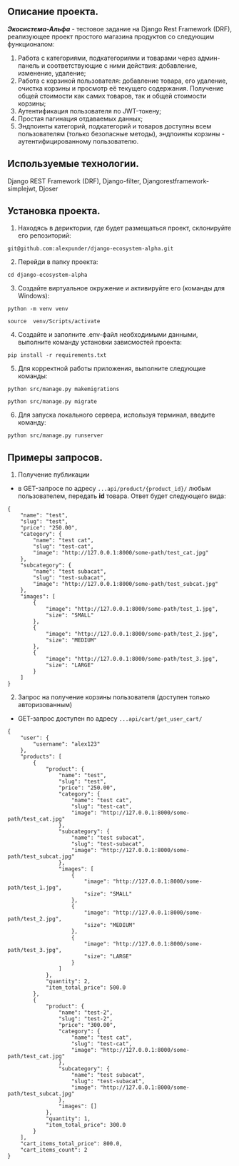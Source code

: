 ## Описание проекта.

_**Экосистема-Альфа**_ - тестовое задание на Django Rest Framework (DRF), реализующее проект простого магазина продуктов со следующим функционалом:
1. Работа с категориями, подкатегориями и товарами через админ-панель и соответствующие с ними действия: добавление, изменение, удаление;
2. Работа с корзиной пользователя: добавление товара, его удаление, очистка корзины и просмотр её текущего содержания. Получение общей стоимости как самих товаров, так и общей стоимости корзины;
3. Аутентификация пользователя по JWT-токену;
4. Простая пагинация отдаваемых данных;
5. Эндпоинты категорий, подкатегорий и товаров доступны всем пользователям (только безопасные методы), эндпоинты корзины - аутентифицированному пользователю.

## Используемые технологии.

Django REST Framework (DRF), Django-filter, Djangorestframework-simplejwt, Djoser

## Установка проекта.

1. Находясь в дериктории, где будет размещаться проект, склонируйте его репозиторий:  
```
git@github.com:alexpunder/django-ecosystem-alpha.git
```
2. Перейди в папку проекта:  
```
cd django-ecosystem-alpha
```
3. Создайте виртуальное окружение и активируйте его (команды для Windows):
```
python -m venv venv
```
```
source  venv/Scripts/activate
```
4. Создайте и заполните .env-файл необходимыми данными, выполните команду установки зависмостей проекта:
```
pip install -r requirements.txt
``` 
5. Для корректной работы приложения, выполните следующие команды:
```
python src/manage.py makemigrations
```
```
python src/manage.py migrate
```
6. Для запуска локального сервера, используя терминал, введите команду:  
```
python src/manage.py runserver
```
## Примеры запросов.

1. Получение публикации
 - в GET-запросе по адресу `...api/product/{product_id}/` любым пользователем, передать **id** товара. Ответ будет следующего вида:
```
{
    "name": "test",
    "slug": "test",
    "price": "250.00",
    "category": {
        "name": "test cat",
        "slug": "test-cat",
        "image": "http://127.0.0.1:8000/some-path/test_cat.jpg"
    },
    "subcategory": {
        "name": "test subacat",
        "slug": "test-subacat",
        "image": "http://127.0.0.1:8000/some-path/test_subcat.jpg"
    },
    "images": [
        {
            "image": "http://127.0.0.1:8000/some-path/test_1.jpg",
            "size": "SMALL"
        },
        {
            "image": "http://127.0.0.1:8000/some-path/test_2.jpg",
            "size": "MEDIUM"
        },
        {
            "image": "http://127.0.0.1:8000/some-path/test_3.jpg",
            "size": "LARGE"
        }
    ]
}
```
2. Запрос на получение корзины пользователя (доступен только авторизованным)
 - GET-запрос доступен по адресу `...api/cart/get_user_cart/`
```
{
    "user": {
        "username": "alex123"
    },
    "products": [
        {
            "product": {
                "name": "test",
                "slug": "test",
                "price": "250.00",
                "category": {
                    "name": "test cat",
                    "slug": "test-cat",
                    "image": "http://127.0.0.1:8000/some-path/test_cat.jpg"
                },
                "subcategory": {
                    "name": "test subacat",
                    "slug": "test-subacat",
                    "image": "http://127.0.0.1:8000/some-path/test_subcat.jpg"
                },
                "images": [
                    {
                        "image": "http://127.0.0.1:8000/some-path/test_1.jpg",
                        "size": "SMALL"
                    },
                    {
                        "image": "http://127.0.0.1:8000/some-path/test_2.jpg",
                        "size": "MEDIUM"
                    },
                    {
                        "image": "http://127.0.0.1:8000/some-path/test_3.jpg",
                        "size": "LARGE"
                    }
                ]
            },
            "quantity": 2,
            "item_total_price": 500.0
        },
        {
            "product": {
                "name": "test-2",
                "slug": "test-2",
                "price": "300.00",
                "category": {
                    "name": "test cat",
                    "slug": "test-cat",
                    "image": "http://127.0.0.1:8000/some-path/test_cat.jpg"
                },
                "subcategory": {
                    "name": "test subacat",
                    "slug": "test-subacat",
                    "image": "http://127.0.0.1:8000/some-path/test_subcat.jpg"
                },
                "images": []
            },
            "quantity": 1,
            "item_total_price": 300.0
        }
    ],
    "cart_items_total_price": 800.0,
    "cart_items_count": 2
}
```
